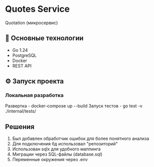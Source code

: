 # Quotes Service

Quotation (микросервис)

## 🚀 Основные технологии
- Go 1.24
- PostgreSQL
- Docker
- REST API

## ⚙️ Запуск проекта

### Локальная разработка
Развертка - docker-compose up --build
Запуск тестов - go test -v ./internal/tests/

## Решения
1. Был добавлен обработчик ошибок для более понятного анализа
2. Для подключения бд использовал "репозиторий"
3. Использован sqlx для удобного маппинга
4. Миграции через SQL-файлы (database.sql)
5. Переменные окружения через .env
